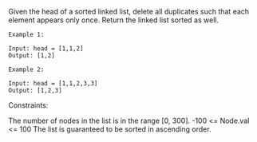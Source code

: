 Given the head of a sorted linked list, delete all duplicates such that each element appears only once. Return the linked list sorted as well.


```text
Example 1:

Input: head = [1,1,2]
Output: [1,2]
```
```text
Example 2:

Input: head = [1,1,2,3,3]
Output: [1,2,3]
```


Constraints:

The number of nodes in the list is in the range [0, 300].
-100 <= Node.val <= 100
The list is guaranteed to be sorted in ascending order.
